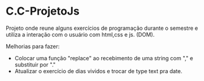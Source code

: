 # C.C-ProjetoJs

Projeto onde reune alguns exercícios de programação durante o semestre e utiliza a interação com o usuário com html,css e js. (DOM).

Melhorias para fazer: 
- Colocar uma função "replace" ao recebimento de uma string com "," e substituir por "." 
- Atualizar o exercício de dias vividos e trocar de type text pra date.